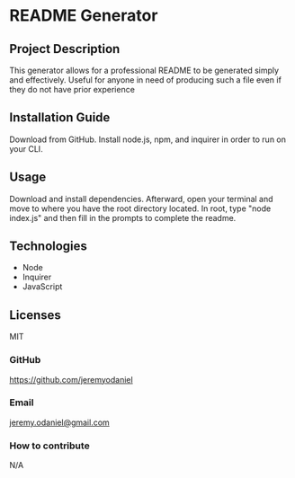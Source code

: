   # README Generator

  ## Project Description
  This generator allows for a professional README to be generated simply and effectively. Useful for anyone in need of producing such a file even if they do not have       prior experience


  ## Installation Guide
  Download from GitHub. Install node.js, npm, and inquirer in order to run on your CLI.

  ## Usage
  Download and install dependencies. Afterward, open your terminal and move to where you have the root directory located. In root, type "node index.js" and then fill in   the prompts to complete the readme.

 
  ## Technologies
  * Node
  * Inquirer
  * JavaScript

  ## Licenses
  MIT

  ### GitHub
  https://github.com/jeremyodaniel

  ### Email
  jeremy.odaniel@gmail.com

  ### How to contribute
  N/A
